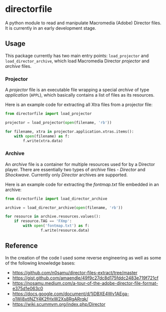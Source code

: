 # directorfile
A python module to read and manipulate Macromedia (Adobe) Director files. It is currently in an early development stage.
  
## Usage
This package currently has two main entry points: `load_projector` and `load_director_archive`, which load 
Macromedia Director _projector_ and _archive_ files.

### Projector
A _projector_ file is an executable file wrapping a special _archive_ of type _application_ (``APPL``), which basically
contains a list of files as its resources.

Here is an example code for extracting all Xtra files from a projector file:
```python
from directorfile import load_projector

projector = load_projector(open(filename, 'rb'))

for filename, xtra in projector.application.xtras.items():
    with open(filename) as f:
        f.write(xtra.data)
```


### Archive
An _archive_ file is a container for multiple resources used for by a Director player.
There are essentially two types of _archive_ files - _Director_ and _Shockwave_.
Currently only _Director_ archives are supported.  

Here is an example code for extracting the _fontmap.txt_ file embedded in an archive:
```python
from directorfile import load_director_archive

archive = load_director_archive(open(filename, 'rb'))

for resource in archive.resources.values():
    if resource.TAG == 'FXmp':
        with open('fontmap.txt') as f:
                f.write(resource.data)
```

## Reference
In the creation of the code I used some reverse engineering as well as some of the following knowledge bases:  
 - https://github.com/n0samu/director-files-extract/tree/master  
 - https://gist.github.com/amaendle/49f9c27dc8d175fddc2483e719f721cf  
 - https://nosamu.medium.com/a-tour-of-the-adobe-director-file-format-e375d1e063c0  
 - https://docs.google.com/document/d/1jDBXE4Wv1AEga-o1Wi8xtlNZY4K2fHxW2Xs8RgARrqk/  
 - https://wiki.scummvm.org/index.php/Director